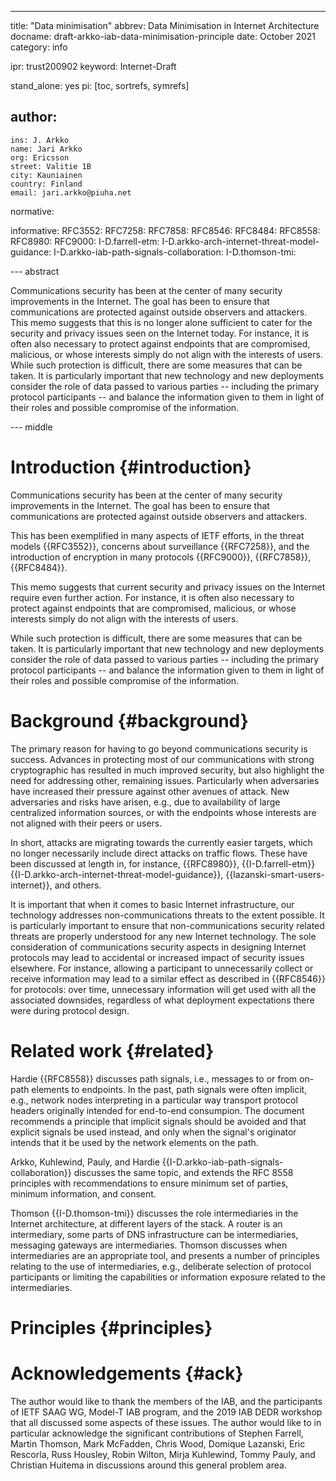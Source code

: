 ---
title: "Data minimisation"
abbrev: Data Minimisation in Internet Architecture
docname: draft-arkko-iab-data-minimisation-principle
date: October 2021
category: info

ipr: trust200902
keyword: Internet-Draft

stand_alone: yes
pi: [toc, sortrefs, symrefs]

author:
  -
    ins: J. Arkko
    name: Jari Arkko
    org: Ericsson
    street: Valitie 1B
    city: Kauniainen
    country: Finland
    email: jari.arkko@piuha.net

normative:


informative:
  RFC3552: 
  RFC7258: 
  RFC7858:
  RFC8546:
  RFC8484:
  RFC8558:
  RFC8980:
  RFC9000: 
  I-D.farrell-etm:
  I-D.arkko-arch-internet-threat-model-guidance:
  I-D.arkko-iab-path-signals-collaboration:
  I-D.thomson-tmi:
  
--- abstract

Communications security has been at the center of many security
improvements in the Internet. The goal has been to ensure that
communications are protected against outside observers and
attackers. This memo suggests that this is no longer alone sufficient
to cater for the security and privacy issues seen on the Internet
today. For instance, it is often also necessary to protect against
endpoints that are compromised, malicious, or whose interests simply
do not align with the interests of users. While such protection is
difficult, there are some measures that can be taken. It is
particularly important that new technology and new deployments
consider the role of data passed to various parties -- including the
primary protocol participants -- and balance the information given to
them in light of their roles and possible compromise of the
information.

--- middle

# Introduction {#introduction}

Communications security has been at the center of many security
improvements in the Internet. The goal has been to ensure that
communications are protected against outside observers and
attackers.

This has been exemplified in many aspects of IETF efforts, in the
threat models {{RFC3552}}, concerns about surveillance {{RFC7258}},
and the introduction of encryption in many protocols {{RFC9000}},
{{RFC7858}}, {{RFC8484}}.

This memo suggests that current security and privacy issues on the
Internet require even further action. For instance, it is often also
necessary to protect against endpoints that are compromised,
malicious, or whose interests simply do not align with the interests
of users.

While such protection is difficult, there are some measures that can
be taken. It is particularly important that new technology and new
deployments consider the role of data passed to various parties --
including the primary protocol participants -- and balance the
information given to them in light of their roles and possible
compromise of the information.


# Background {#background}

The primary reason for having to go beyond communications security is
success. Advances in protecting most of our communications with strong
cryptographic has resulted in much improved security, but also
highlight the need for addressing other, remaining
issues. Particularly when adversaries have increased their pressure
against other avenues of attack. New adversaries and risks have
arisen, e.g., due to availability of large centralized information
sources, or with the endpoints whose interests are not aligned with
their peers or users.

In short, attacks are migrating towards the currently easier targets,
which no longer necessarily include direct attacks on traffic
flows. These have been discussed at length in, for instance, {{RFC8980}},
{{I-D.farrell-etm}} {{I-D.arkko-arch-internet-threat-model-guidance}},
{{lazanski-smart-users-internet}}, and others.

It is important that when it comes to basic Internet infrastructure,
our technology addresses non-communications threats to the extent
possible. It is particularly important to ensure that
non-communications security related threats are properly understood
for any new Internet technology. The sole consideration of
communications security aspects in designing Internet protocols may
lead to accidental or increased impact of security issues
elsewhere. For instance, allowing a participant to unnecessarily
collect or receive information may lead to a similar effect as
described in {{RFC8546}} for protocols: over time, unnecessary
information will get used with all the associated downsides,
regardless of what deployment expectations there were during protocol
design.

# Related work {#related}

Hardie {{RFC8558}} discusses path signals, i.e., messages to or from
on-path elements to endpoints. In the past, path signals were often
implicit, e.g., network nodes interpreting in a particular way
transport protocol headers originally intended for end-to-end
consumpion.  The document recommends a principle that implicit signals
should be avoided and that explicit signals be used instead, and only
when the signal's originator intends that it be used by the network
elements on the path.

Arkko, Kuhlewind, Pauly, and Hardie
{{I-D.arkko-iab-path-signals-collaboration}} discusses the same topic,
and extends the RFC 8558 principles with recommendations to ensure
minimum set of parties, minimum information, and consent.

Thomson {{I-D.thomson-tmi}} discusses the role intermediaries in the
Internet architecture, at different layers of the stack. A router is
an intermediary, some parts of DNS infrastructure can be
intermediaries, messaging gateways are intermediaries. Thomson
discusses when intermediaries are an appropriate tool, and presents a
number of principles relating to the use of intermediaries, e.g.,
deliberate selection of protocol participants or limiting the
capabilities or information exposure related to the intermediaries.

# Principles {#principles}

# Acknowledgements {#ack}

The author would like to thank the members of the IAB, and the
participants of IETF SAAG WG, Model-T IAB program, and the 2019 IAB
DEDR workshop that all discussed some aspects of these issues. The
author would like to in particular acknowledge the significant
contributions of Stephen Farrell, Martin Thomson, Mark McFadden, Chris
Wood, Domique Lazanski, Eric Rescorla, Russ Housley, Robin Wilton,
Mirja Kuhlewind, Tommy Pauly, and Christian Huitema in discussions
around this general problem area.

